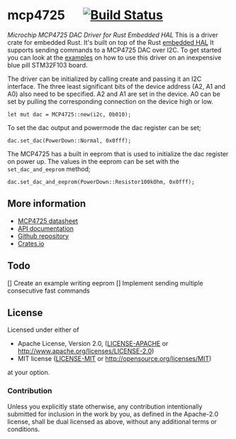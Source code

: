 # mcp4725 &emsp; [![Build Status](https://travis-ci.com/mendelt/mcp4725.svg?branch=master)](https://travis-ci.org/mendelt/mcp4725)

*Microchip MCP4725 DAC Driver for Rust Embedded HAL*
This is a driver crate for embedded Rust. It's built on top of the Rust
[embedded HAL](https://github.com/rust-embedded/embedded-hal)
It supports sending commands to a MCP4725 DAC over I2C.
To get started you can look at the
[examples](https://github.com/mendelt/mcp4725/tree/master/bluepill-examples/examples)
on how to use this driver on an inexpensive blue pill STM32F103 board.

The driver can be initialized by calling create and passing it an I2C interface. The three least
significant bits of the device address (A2, A1 and A0) also need to be specified. A2 and A1 are
set in the device. A0 can be set by pulling the corresponding connection on the device high or
low.
```rust, ignore
let mut dac = MCP4725::new(i2c, 0b010);
```

To set the dac output and powermode the dac register can be set;
```rust, ignore
dac.set_dac(PowerDown::Normal, 0x0fff);
```

The MCP4725 has a built in eeprom that is used to initialize the dac register on power up.
The values in the eeprom can be set with the `set_dac_and_eeprom` method;
```rust, ignore
dac.set_dac_and_eeprom(PowerDown::Resistor100kOhm, 0x0fff);
```

## More information
- [MCP4725 datasheet](http://ww1.microchip.com/downloads/en/DeviceDoc/22039d.pdf)
- [API documentation](https://docs.rs/mcp4725/)
- [Github repository](https://github.com/mendelt/mcp4725)
- [Crates.io](https://crates.io/crates/mcp4725)

## Todo
[] Create an example writing eeprom
[] Implement sending multiple consecutive fast commands

## License

Licensed under either of

 * Apache License, Version 2.0, ([LICENSE-APACHE](LICENSE-APACHE) or http://www.apache.org/licenses/LICENSE-2.0)
 * MIT license ([LICENSE-MIT](LICENSE-MIT) or http://opensource.org/licenses/MIT)

at your option.

### Contribution

Unless you explicitly state otherwise, any contribution intentionally submitted
for inclusion in the work by you, as defined in the Apache-2.0 license, shall be dual licensed as above, without any
additional terms or conditions.
